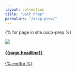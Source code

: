 ```yaml
---
layout: collection
title: "OSCP Prep"
permalink: "/oscp-prep/"
---
```


{% for page in site.oscp-prep %}

<a href="{{ page.url }}">
  <img src="{{page.picture}}"><br>
  <H4>{{page.headline}}</H4>


{% endfor %} 

<!-- <ul>
  {% for page in site.oscp-prep %}
    <li>
      <a href="{{ page.url }}">{{ page.title }}</a>
      - {{ page.headline }}
    </li>
  {% endfor %}
</ul> -->